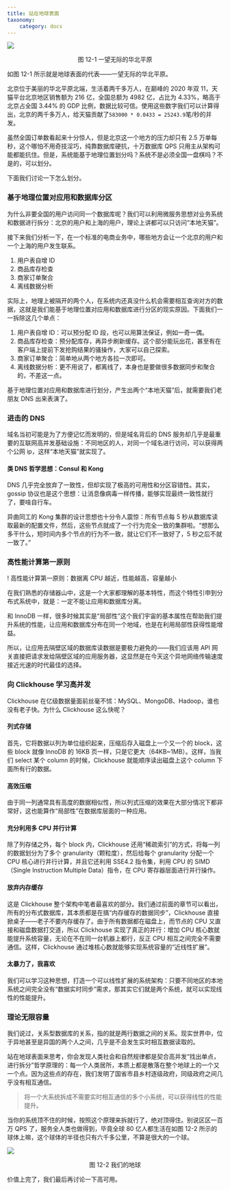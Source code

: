 ```yaml
---
title: 站在地球表面
taxonomy:
    category: docs
---
```


![](https://qn.lvwenhan.com/2023-02-08-16758712688201.jpg)
<center>图 12-1 一望无际的华北平原</center>

如图 12-1 所示就是地球表面的代表——一望无际的华北平原。

北京位于美丽的华北平原北端，生活着两千多万人，在巅峰的 2020 年双 11，天猫平台北京地区销售额为 216 亿，全国总额为 4982 亿，占比为 4.33%，略高于北京占全国 3.44% 的 GDP 比例，数据比较可信。使用这些数字我们可以计算得出，北京的两千多万人，给天猫贡献了`583000 * 0.0433 = 25243.9`笔/秒的并发。

虽然全国订单数看起来十分惊人，但是北京这一个地方的压力却只有 2.5 万单每秒，这个哪怕不用奇技淫巧，纯靠数据库硬抗，十万数据库 QPS 只用主从架构可能都能抗住。但是，系统能基于地理位置划分吗？系统不是必须全国一盘棋吗？不是的，可以划分。

下面我们讨论一下怎么划分。

### 基于地理位置对应用和数据库分区

为什么非要全国的用户访问同一个数据库呢？我们可以利用微服务思想对业务系统和数据进行拆分：北京的用户和上海的用户，理论上讲都可以只访问“本地天猫”。

接下来我们分析一下，在一个标准的电商业务中，哪些地方会让一个北京的用户和一个上海的用户发生联系。

1. 用户表自增 ID
2. 商品库存检查
3. 商家订单聚合
4. 离线数据分析

实际上，地理上被隔开的两个人，在系统内还真没什么机会需要相互查询对方的数据，这就是我们能基于地理位置对应用和数据库进行分区的现实原因。下面我们一一拆除这几个单点：

1. 用户表自增 ID：可以预分配 ID 段，也可以用算法保证，例如一奇一偶。
2. 商品库存检查：预分配库存，再异步刷新缓存。这个部分能玩出花，甚至有在客户端上提前下发抢购结果的骚操作，大家可以自己探索。
3. 商家订单聚合：简单地从两个地方各拉一次即可。
4. 离线数据分析：更不用说了，都离线了，本身也是要做很多数据同步和聚合的，不差这一点。

基于地理位置对应用和数据库进行划分，产生出两个“本地天猫”后，就需要我们老朋友 DNS 出来表演了。

### 进击的 DNS

域名当初可能是为了方便记忆而发明的，但是域名背后的 DNS 服务却几乎是最重要的互联网高并发基础设施：不同地区的人，对同一个域名进行访问，可以获得两个公网 ip，这样“本地天猫”就实现了。

#### 类 DNS 哲学思想：Consul 和 Kong

DNS 几乎完全放弃了一致性，但却实现了极高的可用性和分区容错性。其实，gossip 协议也是这个思想：让消息像病毒一样传播，能够实现最终一致性就行了，要啥自行车。

异曲同工的 Kong 集群的设计思想也十分令人震惊：所有节点每 5 秒从数据库读取最新的配置文件，然后，这些节点就成了一个行为完全一致的集群啦。“想那么多干什么，短时间内多个节点的行为不一致，就让它们不一致好了，5 秒之后不就一致了。”

### 高性能计算第一原则

! 高性能计算第一原则：数据离 CPU 越近，性能越高，容量越小

在我们熟悉的存储器山中，这是一个大家都理解的基本特性，而这个特性引申到分布式系统中，就是：一定不能让应用和数据库分离。

和 InnoDB 一样，很多时候其实是“局部性”这个我们宇宙的基本属性在帮助我们提升系统的性能，让应用和数据库分布在同一个地域，也是在利用局部性获得性能增益。

所以，让应用去隔壁区域的数据库读数据是要极力避免的——我们应该用 API 网关直接把请求发给隔壁区域的应用服务器，这显然是在今天这个异地网络传输速度接近光速的时代最佳的选择。

### 向 Clickhouse 学习高并发

Clickhouse 在亿级数据量面前丝毫不怵：MySQL、MongoDB、Hadoop，谁也没有老子快。为什么 Clickhouse 这么快呢？

#### 列式存储

首先，它将数据以列为单位组织起来，压缩后存入磁盘上一个又一个的 block，这些 block 就像 InnoDB 的 16KB 页一样，只是它更大（64KB~1MB）。这样，当我们 select 某个 column 的时候，Clickhouse 就能顺序读出磁盘上这个 column 下面所有行的数据。

#### 高效压缩

由于同一列通常具有高度的数据相似性，所以列式压缩的效果在大部分情况下都非常好，这也能算作“局部性”在数据库层面的一种应用。

#### 充分利用多 CPU 并行计算

除了列存储之外，每个 block 内，Clickhouse 还用“稀疏索引”的方式，将每一列的数据划分为了多个 granularity（颗粒度），然后给每个 granularity 分配一个 CPU 核心进行并行计算，并且它还利用 SSE4.2 指令集，利用 CPU 的 SIMD（Single Instruction Multiple Data）指令，在 CPU 寄存器层面进行并行操作。

#### 放弃内存缓存

这是 Clickhouse 整个架构中笔者最喜欢的部分。我们通过前面的章节可以看出，所有的分布式数据库，其本质都是在搞“内存缓存的数据同步”，Clickhouse 直接掀桌子——老子不要内存缓存了。由于所有数据都在磁盘上，而节点的 CPU 又直接和磁盘数据打交道，所以 Clickhouse 实现了真正的并行：增加 CPU 核心数就能提升系统容量，无论在不在同一台机器上都行，反正 CPU 相互之间完全不需要通信。这样，Clickhouse 通过堆核心数就能够实现系统容量的“近线性扩展”。

#### 太暴力了，我喜欢

我们可以学习这种思想，打造一个可以线性扩展的系统架构：只要不同地区的本地系统之间完全没有“数据实时同步”需求，那其实它们就是两个系统，就可以实现线性的性能提升。

### 理论无限容量

我们说过，关系型数据库的关系，指的就是两行数据之间的关系。现实世界中，位于异地甚至是异国的两个人之间，几乎是不会发生实时相互数据读取的。

站在地球表面来思考，你会发现人类社会和自然规律都是契合高并发“找出单点，进行拆分”哲学原理的：每一个人类居所，本质上都是散落在整个地球上的一个又一个点。因为这些点的存在，我们发明了国省市县乡村逐级政府，同级政府之间几乎没有相互通信。

> 将一个大系统拆成不需要实时相互通信的多个小系统，可以获得线性的性能提升。

当你的系统顶不住的时候，按照这个原理来拆就行了，绝对顶得住。别说区区一百万 QPS 了，服务全人类也做得到，毕竟全球 80 亿人都生活在如图 12-2 所示的球体上嘛，这个球体的半径也只有六千多公里，不算是很大的一个球。

![](https://qn.lvwenhan.com/2023-02-09-16759581159212.jpg)
<center>图 12-2 我们的地球</center>

价值上完了，我们最后再讨论一下高可用。
